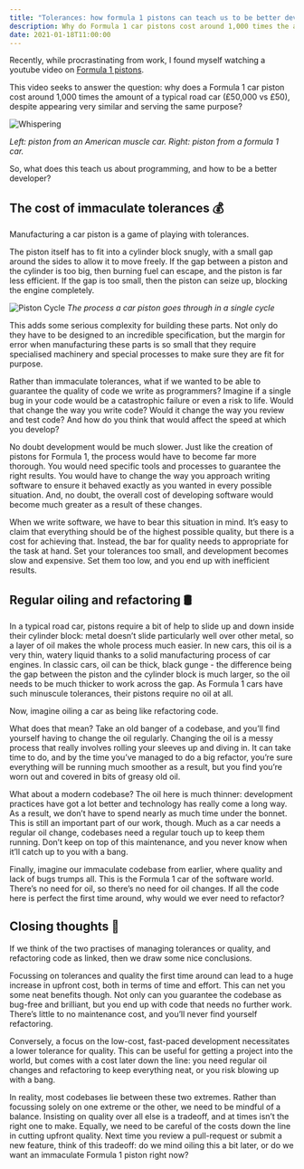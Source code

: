 ```yaml
---
title: "Tolerances: how formula 1 pistons can teach us to be better developers"
description: Why do Formula 1 car pistons cost around 1,000 times the amount of a typical road car piston and what can this teach us about programming?
date: 2021-01-18T11:00:00
---
```


Recently, while procrastinating from work, I found myself watching a youtube video on [Formula 1 pistons](https://www.youtube.com/watch?v=lCEKJxHiEIM).

This video seeks to answer the question: why does a Formula 1 car piston cost around 1,000 times the amount of a typical road car (£50,000 vs £50), despite appearing very similar and serving the same purpose?

![Whispering](/img/pistons.jpg)

_Left: piston from an American muscle car. Right: piston from a formula 1 car._

So, what does this teach us about programming, and how to be a better developer?

## The cost of immaculate tolerances 💰

Manufacturing a car piston is a game of playing with tolerances.

The piston itself has to fit into a cylinder block snugly, with a small gap around the sides to allow it to move freely. If the gap between a piston and the cylinder is too big, then burning fuel can escape, and the piston is far less efficient. If the gap is too small, then the piston can seize up, blocking the engine completely.

![Piston Cycle](/img/piston-cycle.jpg)
_The process a car piston goes through in a single cycle_

This adds some serious complexity for building these parts. Not only do they have to be designed to an incredible specification, but the margin for error when manufacturing these parts is so small that they require specialised machinery and special processes to make sure they are fit for purpose.

Rather than immaculate tolerances, what if we wanted to be able to guarantee the quality of code we write as programmers? Imagine if a single bug in your code would be a catastrophic failure or even a risk to life. Would that change the way you write code? Would it change the way you review and test code? And how do you think that would affect the speed at which you develop?

No doubt development would be much slower. Just like the creation of pistons for Formula 1, the process would have to become far more thorough. You would need specific tools and processes to guarantee the right results. You would have to change the way you approach writing software to ensure it behaved exactly as you wanted in every possible situation. And, no doubt, the overall cost of developing software would become much greater as a result of these changes.

When we write software, we have to bear this situation in mind. It’s easy to claim that everything should be of the highest possible quality, but there is a cost for achieving that. Instead, the bar for quality needs to appropriate for the task at hand. Set your tolerances too small, and development becomes slow and expensive. Set them too low, and you end up with inefficient results.

## Regular oiling and refactoring 🛢️

In a typical road car, pistons require a bit of help to slide up and down inside their cylinder block: metal doesn’t slide particularly well over other metal, so a layer of oil makes the whole process much easier. In new cars, this oil is a very thin, watery liquid thanks to a solid manufacturing process of car engines. In classic cars, oil can be thick, black gunge - the difference being the gap between the piston and the cylinder block is much larger, so the oil needs to be much thicker to work across the gap. As Formula 1 cars have such minuscule tolerances, their pistons require no oil at all.

Now, imagine oiling a car as being like refactoring code.

What does that mean? Take an old banger of a codebase, and you’ll find yourself having to change the oil regularly. Changing the oil is a messy process that really involves rolling your sleeves up and diving in. It can take time to do, and by the time you’ve managed to do a big refactor, you’re sure everything will be running much smoother as a result, but you find you’re worn out and covered in bits of greasy old oil.

What about a modern codebase? The oil here is much thinner: development practices have got a lot better and technology has really come a long way. As a result, we don’t have to spend nearly as much time under the bonnet. This is still an important part of our work, though. Much as a car needs a regular oil change, codebases need a regular touch up to keep them running. Don’t keep on top of this maintenance, and you never know when it’ll catch up to you with a bang.

Finally, imagine our immaculate codebase from earlier, where quality and lack of bugs trumps all. This is the Formula 1 car of the software world. There’s no need for oil, so there’s no need for oil changes. If all the code here is perfect the first time around, why would we ever need to refactor?

## Closing thoughts 💭

If we think of the two practises of managing tolerances or quality, and refactoring code as linked, then we draw some nice conclusions.

Focussing on tolerances and quality the first time around can lead to a huge increase in upfront cost, both in terms of time and effort. This can net you some neat benefits though. Not only can you guarantee the codebase as bug-free and brilliant, but you end up with code that needs no further work. There’s little to no maintenance cost, and you’ll never find yourself refactoring.

Conversely, a focus on the low-cost, fast-paced development necessitates a lower tolerance for quality. This can be useful for getting a project into the world, but comes with a cost later down the line: you need regular oil changes and refactoring to keep everything neat, or you risk blowing up with a bang.

In reality, most codebases lie between these two extremes. Rather than focussing solely on one extreme or the other, we need to be mindful of a balance. Insisting on quality over all else is a tradeoff, and at times isn’t the right one to make. Equally, we need to be careful of the costs down the line in cutting upfront quality. Next time you review a pull-request or submit a new feature, think of this tradeoff: do we mind oiling this a bit later, or do we want an immaculate Formula 1 piston right now?
